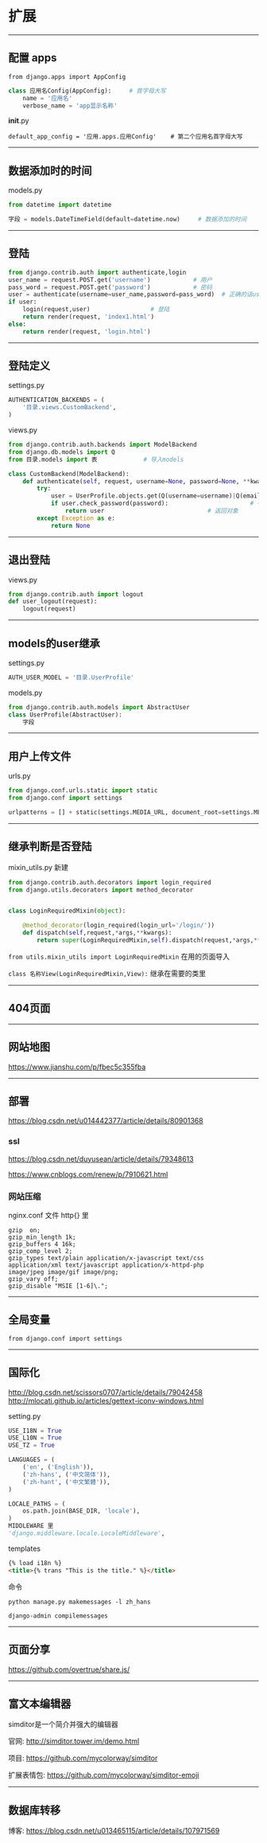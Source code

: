 # 扩展



---

## 配置 apps

`from django.apps import AppConfig`



```python
class 应用名Config(AppConfig):		# 首字母大写
    name = '应用名'
    verbose_name = 'app显示名称'
```



__init__.py

```pyt
default_app_config = '应用.apps.应用Config'    # 第二个应用名首字母大写
```


---

## 数据添加时的时间

models.py

```python
from datetime import datetime	

字段 = models.DateTimeField(default=datetime.now)	    # 数据添加的时间
```



---

## 登陆

```python
from django.contrib.auth import authenticate,login
user_name = request.POST.get('username')			# 用户
pass_word = request.POST.get('password')			# 密码
user = authenticate(username=user_name,password=pass_word)	# 正确的话user是对象否则是None
if user:
    login(request,user)					# 登陆
    return render(request, 'index1.html')
else:
    return render(request, 'login.html')
```



---

## 登陆定义

settings.py

```python
AUTHENTICATION_BACKENDS = (
    '目录.views.CustomBackend',
)
```



views.py

```python
from django.contrib.auth.backends import ModelBackend
from django.db.models import Q
from 目录.models import 表				# 导入models

class CustomBackend(ModelBackend):
    def authenticate(self, request, username=None, password=None, **kwargs):
        try:
            user = UserProfile.objects.get(Q(username=username)|Q(email=username))#判断账号或邮箱
            if user.check_password(password):						# 判断密码
                return user								# 返回对象
        except Exception as e:
            return None
```



---

## 退出登陆

views.py

```python
from django.contrib.auth import logout
def user_logout(request):
    logout(request)
```



---

## models的user继承

settings.py

```python
AUTH_USER_MODEL = '目录.UserProfile'
```



models.py

```python
from django.contrib.auth.models import AbstractUser
class UserProfile(AbstractUser):
    字段
```



---

## 用户上传文件

urls.py

```python
from django.conf.urls.static import static
from django.conf import settings

urlpatterns = [] + static(settings.MEDIA_URL, document_root=settings.MEDIA_ROOT) 
```



---

## 继承判断是否登陆

mixin_utils.py    新建

```python
from django.contrib.auth.decorators import login_required
from django.utils.decorators import method_decorator


class LoginRequiredMixin(object):

    @method_decorator(login_required(login_url='/login/'))
    def dispatch(self,request,*args,**kwargs):
        return super(LoginRequiredMixin,self).dispatch(request,*args,**kwargs)
```



`from utils.mixin_utils import LoginRequiredMixin`    在用的页面导入

`class 名称View(LoginRequiredMixin,View):`    继承在需要的类里



---

## 404页面



---

## 网站地图

<https://www.jianshu.com/p/fbec5c355fba>



---

## 部署

<https://blog.csdn.net/u014442377/article/details/80901368>



### ssl

<https://blog.csdn.net/duyusean/article/details/79348613>

<https://www.cnblogs.com/renew/p/7910621.html>



### 网站压缩

nginx.conf 文件 http{} 里

```nginx
gzip  on;
gzip_min_length 1k;
gzip_buffers 4 16k;
gzip_comp_level 2;
gzip_types text/plain application/x-javascript text/css application/xml text/javascript application/x-httpd-php 
image/jpeg image/gif image/png;
gzip_vary off;
gzip_disable "MSIE [1-6]\.";
```



---

## 全局变量

`from django.conf import settings`



---

## 国际化

<http://blog.csdn.net/scissors0707/article/details/79042458>
<http://mlocati.github.io/articles/gettext-iconv-windows.html>



setting.py

```python
USE_I18N = True
USE_L10N = True
USE_TZ = True

LANGUAGES = (
    ('en', ('English')),
    ('zh-hans', ('中文简体')),
    ('zh-hant', ('中文繁體')),
)

LOCALE_PATHS = (
    os.path.join(BASE_DIR, 'locale'),
)
MIDDLEWARE 里
'django.middleware.locale.LocaleMiddleware',
```



templates

```html
{% load i18n %}
<title>{% trans "This is the title." %}</title>
```



命令

`python manage.py makemessages -l zh_hans`

`django-admin compilemessages`



---

## 页面分享

<https://github.com/overtrue/share.js/>



---

## 富文本编辑器

simditor是一个简介并强大的编辑器



官网: <http://simditor.tower.im/demo.html>

项目: <https://github.com/mycolorway/simditor>

扩展表情包: <https://github.com/mycolorway/simditor-emoji>



---

## 数据库转移

博客: https://blog.csdn.net/u013465115/article/details/107971569